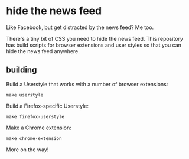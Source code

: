 hide the news feed
==================

Like Facebook, but get distracted by the news feed? Me too.

There's a tiny bit of CSS you need to hide the news feed. This repository has build scripts for browser extensions and user styles so that you can hide the news feed anywhere.

building
--------

Build a Userstyle that works with a number of browser extensions:

    make userstyle
    
Build a Firefox-specific Userstyle:

    make firefox-userstyle
    
Make a Chrome extension:
    
    make chrome-extension

More on the way!
